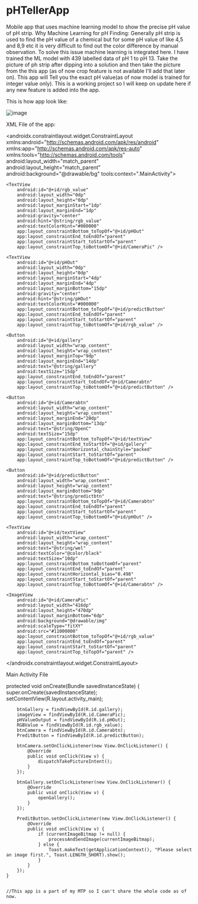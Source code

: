 # pHTellerApp
Mobile app that uses machine learning model to show the precise pH value of pH strip.
Why Machine Learning for pH Finding: Generally pH strip is used to find the pH value of a chemical but for some pH value of like 4,5 and 8,9 etc it is very difficult to find out the color difference by manual observation. To solve this issue machine learning is integrated here. I have trained the ML model with 439 labelled data of pH 1 to pH 13. Take the picture of ph strip after dipping into a solution and then take the picture from the this app (as of now crop feature is not available I'll add that later on). This app will Tell you the exact pH value(as of now model is trained for integer value only). This is a working project so I will keep on update here if any new feature is added into the app.


This is how app look like:

![image](https://github.com/meHypernova/pHTellerApp/assets/146374681/c30a4a55-1af0-4d67-af18-b05eee018db2)


XML File of the app:

<?xml version="1.0" encoding="utf-8"?>
<androidx.constraintlayout.widget.ConstraintLayout xmlns:android="http://schemas.android.com/apk/res/android"
    xmlns:app="http://schemas.android.com/apk/res-auto"
    xmlns:tools="http://schemas.android.com/tools"
    android:layout_width="match_parent"
    android:layout_height="match_parent"
    android:background="@drawable/bg"
    tools:context=".MainActivity">

    <TextView
        android:id="@+id/rgb_value"
        android:layout_width="0dp"
        android:layout_height="0dp"
        android:layout_marginStart="1dp"
        android:layout_marginEnd="1dp"
        android:gravity="center"
        android:hint="@string/rgb_value"
        android:textColorHint="#000000"
        app:layout_constraintBottom_toTopOf="@+id/pHOut"
        app:layout_constraintEnd_toEndOf="parent"
        app:layout_constraintStart_toStartOf="parent"
        app:layout_constraintTop_toBottomOf="@+id/CameraPic" />

    <TextView
        android:id="@+id/pHOut"
        android:layout_width="0dp"
        android:layout_height="0dp"
        android:layout_marginStart="4dp"
        android:layout_marginEnd="4dp"
        android:layout_marginBottom="15dp"
        android:gravity="center"
        android:hint="@string/pHOut"
        android:textColorHint="#000000"
        app:layout_constraintBottom_toTopOf="@+id/predictButton"
        app:layout_constraintEnd_toEndOf="parent"
        app:layout_constraintStart_toStartOf="parent"
        app:layout_constraintTop_toBottomOf="@+id/rgb_value" />

    <Button
        android:id="@+id/gallery"
        android:layout_width="wrap_content"
        android:layout_height="wrap_content"
        android:layout_marginTop="9dp"
        android:layout_marginEnd="14dp"
        android:text="@string/gallery"
        android:textSize="15dp"
        app:layout_constraintEnd_toEndOf="parent"
        app:layout_constraintStart_toEndOf="@+id/Camerabtn"
        app:layout_constraintTop_toBottomOf="@+id/predictButton" />

    <Button
        android:id="@+id/Camerabtn"
        android:layout_width="wrap_content"
        android:layout_height="wrap_content"
        android:layout_marginEnd="20dp"
        android:layout_marginBottom="13dp"
        android:text="@string/OpenC"
        android:textSize="15dp"
        app:layout_constraintBottom_toTopOf="@+id/textView"
        app:layout_constraintEnd_toStartOf="@+id/gallery"
        app:layout_constraintHorizontal_chainStyle="packed"
        app:layout_constraintStart_toStartOf="parent"
        app:layout_constraintTop_toBottomOf="@+id/predictButton" />

    <Button
        android:id="@+id/predictButton"
        android:layout_width="wrap_content"
        android:layout_height="wrap_content"
        android:layout_marginBottom="9dp"
        android:text="@string/predictbtn"
        app:layout_constraintBottom_toTopOf="@+id/Camerabtn"
        app:layout_constraintEnd_toEndOf="parent"
        app:layout_constraintStart_toStartOf="parent"
        app:layout_constraintTop_toBottomOf="@+id/pHOut" />

    <TextView
        android:id="@+id/textView"
        android:layout_width="wrap_content"
        android:layout_height="wrap_content"
        android:text="@string/wel"
        android:textColor="@color/black"
        android:textSize="10dp"
        app:layout_constraintBottom_toBottomOf="parent"
        app:layout_constraintEnd_toEndOf="parent"
        app:layout_constraintHorizontal_bias="0.498"
        app:layout_constraintStart_toStartOf="parent"
        app:layout_constraintTop_toBottomOf="@+id/Camerabtn" />

    <ImageView
        android:id="@+id/CameraPic"
        android:layout_width="416dp"
        android:layout_height="470dp"
        android:layout_marginBottom="6dp"
        android:background="@drawable/img"
        android:scaleType="fitXY"
        android:src="#11000000"
        app:layout_constraintBottom_toTopOf="@+id/rgb_value"
        app:layout_constraintEnd_toEndOf="parent"
        app:layout_constraintStart_toStartOf="parent"
        app:layout_constraintTop_toTopOf="parent" />

</androidx.constraintlayout.widget.ConstraintLayout>


Main Activity File


protected void onCreate(Bundle savedInstanceState) {
        super.onCreate(savedInstanceState);
        setContentView(R.layout.activity_main);

        btnGallery = findViewById(R.id.gallery);
        imageView = findViewById(R.id.CameraPic);
        pHValueOutput = findViewById(R.id.pHOut);
        RGBValue = findViewById(R.id.rgb_value);
        btnCamera = findViewById(R.id.Camerabtn);
        PreditButton = findViewById(R.id.predictButton);

        btnCamera.setOnClickListener(new View.OnClickListener() {
            @Override
            public void onClick(View v) {
                dispatchTakePictureIntent();
            }
        });

        btnGallery.setOnClickListener(new View.OnClickListener() {
            @Override
            public void onClick(View v) {
                openGallery();
            }
        });

        PreditButton.setOnClickListener(new View.OnClickListener() {
            @Override
            public void onClick(View v) {
                if (currentImageBitmap != null) {
                    processAndSendImage(currentImageBitmap);
                } else {
                    Toast.makeText(getApplicationContext(), "Please select an image first.", Toast.LENGTH_SHORT).show();
                }
            }
        });
    }


    //This app is a part of my MTP so I can't share the whole code as of now.


